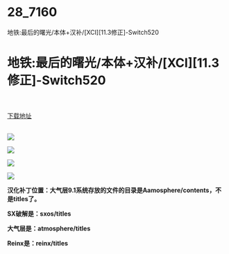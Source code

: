 # 28_7160
地铁:最后的曙光/本体+汉补/[XCI][11.3修正]-Switch520
# 地铁:最后的曙光/本体+汉补/[XCI][11.3修正]-Switch520
 <br/></br>
[下载地址](https://www.switch520.cc/article/7160 "下载地址")
<br/></br>

<p><span><strong><img src="https://www.switch520.cc/muke_img/upload_art_editor_20201103-1_5acd2eaf21b566a3b31c3e426ca48412.jpg"></strong></span></p>
<p><span><strong><img src="https://www.switch520.cc/muke_img/upload_art_editor_20201103-1_7a62f16c59141f7cfedef4bbb09055be.jpg"></strong></span></p>
<p><span><strong><img src="https://www.switch520.cc/muke_img/upload_art_editor_20201103-1_6d315fd5b3a2793aadd505807745e1ed.jpg"></strong></span></p>
<p><span><strong><img src="https://www.switch520.cc/muke_img/upload_art_editor_20201103-1_a9b4710f45fcd0c5148fd49e8864ce2e.jpg"></strong></span></p>
<p></p>
<p><span><strong>汉化补丁位置：大气层9.1系统存放的文件的目录是Aamosphere/contents，不是titles了。</strong></span></p>
<p><span><strong>SX破解是：sxos/titles</strong></span></p>
<p><span><strong>大气层是：atmosphere/titles</strong></span></p>
<p><span><strong>Reinx是：reinx/titles</strong></span></p>
<p></p>
